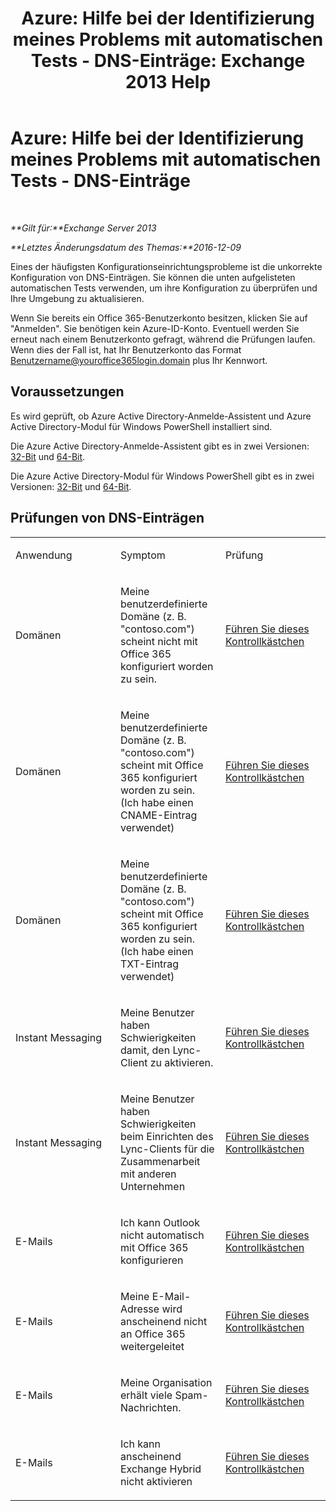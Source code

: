 ﻿---
title: 'Azure: Hilfe bei der Identifizierung meines Problems mit automatischen Tests - DNS-Einträge: Exchange 2013 Help'
TOCTitle: 'Azure: Hilfe bei der Identifizierung meines Problems mit automatischen Tests - DNS-Einträge'
ms:assetid: 1ef42cde-4df4-401a-b8f2-494630996ca8
ms:mtpsurl: https://technet.microsoft.com/de-de/library/Dn793619(v=EXCHG.150)
ms:contentKeyID: 62629985
ms.date: 05/22/2018
mtps_version: v=EXCHG.150
ms.translationtype: MT
---

# Azure: Hilfe bei der Identifizierung meines Problems mit automatischen Tests - DNS-Einträge

 

_**Gilt für:**Exchange Server 2013_

_**Letztes Änderungsdatum des Themas:**2016-12-09_

Eines der häufigsten Konfigurationseinrichtungsprobleme ist die unkorrekte Konfiguration von DNS-Einträgen. Sie können die unten aufgelisteten automatischen Tests verwenden, um ihre Konfiguration zu überprüfen und Ihre Umgebung zu aktualisieren.

Wenn Sie bereits ein Office 365-Benutzerkonto besitzen, klicken Sie auf "Anmelden". Sie benötigen kein Azure-ID-Konto. Eventuell werden Sie erneut nach einem Benutzerkonto gefragt, während die Prüfungen laufen. Wenn dies der Fall ist, hat Ihr Benutzerkonto das Format Benutzername@youroffice365login.domain plus Ihr Kennwort.

## Voraussetzungen

Es wird geprüft, ob Azure Active Directory-Anmelde-Assistent und Azure Active Directory-Modul für Windows PowerShell installiert sind.

Die Azure Active Directory-Anmelde-Assistent gibt es in zwei Versionen: [32-Bit](https://go.microsoft.com/fwlink/?linkid=286261) und [64-Bit](https://go.microsoft.com/fwlink/?linkid=286262).

Die Azure Active Directory-Modul für Windows PowerShell gibt es in zwei Versionen: [32-Bit](https://go.microsoft.com/fwlink/?linkid=286258) und [64-Bit](https://go.microsoft.com/fwlink/?linkid=286259).

## Prüfungen von DNS-Einträgen


<table>
<colgroup>
<col style="width: 33%" />
<col style="width: 33%" />
<col style="width: 33%" />
</colgroup>
<tbody>
<tr class="odd">
<td><p>Anwendung</p></td>
<td><p>Symptom</p></td>
<td><p>Prüfung</p></td>
</tr>
<tr class="even">
<td><p>Domänen</p></td>
<td><p>Meine benutzerdefinierte Domäne (z. B. &quot;contoso.com&quot;) scheint nicht mit Office 365 konfiguriert worden zu sein.</p></td>
<td><p><a href="https://go.microsoft.com/?linkid=9834905">Führen Sie dieses Kontrollkästchen</a></p></td>
</tr>
<tr class="odd">
<td><p>Domänen</p></td>
<td><p>Meine benutzerdefinierte Domäne (z. B. &quot;contoso.com&quot;) scheint mit Office 365 konfiguriert worden zu sein. (Ich habe einen CNAME-Eintrag verwendet)</p></td>
<td><p><a href="https://go.microsoft.com/?linkid=9834905">Führen Sie dieses Kontrollkästchen</a></p></td>
</tr>
<tr class="even">
<td><p>Domänen</p></td>
<td><p>Meine benutzerdefinierte Domäne (z. B. &quot;contoso.com&quot;) scheint mit Office 365 konfiguriert worden zu sein. (Ich habe einen TXT-Eintrag verwendet)</p></td>
<td><p><a href="https://go.microsoft.com/?linkid=9834905">Führen Sie dieses Kontrollkästchen</a></p></td>
</tr>
<tr class="odd">
<td><p>Instant Messaging</p></td>
<td><p>Meine Benutzer haben Schwierigkeiten damit, den Lync-Client zu aktivieren.</p></td>
<td><p><a href="https://go.microsoft.com/?linkid=9834901">Führen Sie dieses Kontrollkästchen</a></p></td>
</tr>
<tr class="even">
<td><p>Instant Messaging</p></td>
<td><p>Meine Benutzer haben Schwierigkeiten beim Einrichten des Lync-Clients für die Zusammenarbeit mit anderen Unternehmen</p></td>
<td><p><a href="https://go.microsoft.com/?linkid=9834902">Führen Sie dieses Kontrollkästchen</a></p></td>
</tr>
<tr class="odd">
<td><p>E-Mails</p></td>
<td><p>Ich kann Outlook nicht automatisch mit Office 365 konfigurieren</p></td>
<td><p><a href="https://go.microsoft.com/?linkid=9834897">Führen Sie dieses Kontrollkästchen</a></p></td>
</tr>
<tr class="even">
<td><p>E-Mails</p></td>
<td><p>Meine E-Mail-Adresse wird anscheinend nicht an Office 365 weitergeleitet</p></td>
<td><p><a href="https://go.microsoft.com/?linkid=9834898">Führen Sie dieses Kontrollkästchen</a></p></td>
</tr>
<tr class="odd">
<td><p>E-Mails</p></td>
<td><p>Meine Organisation erhält viele Spam-Nachrichten.</p></td>
<td><p><a href="https://go.microsoft.com/?linkid=9834903">Führen Sie dieses Kontrollkästchen</a></p></td>
</tr>
<tr class="even">
<td><p>E-Mails</p></td>
<td><p>Ich kann anscheinend Exchange Hybrid nicht aktivieren</p></td>
<td><p><a href="https://go.microsoft.com/?linkid=9834904">Führen Sie dieses Kontrollkästchen</a></p></td>
</tr>
</tbody>
</table>

